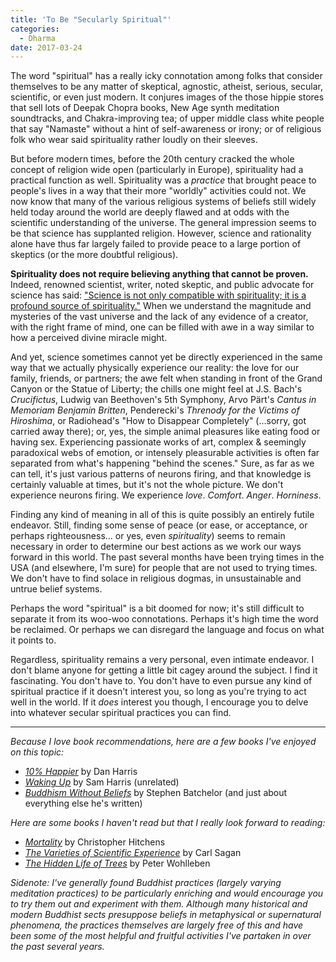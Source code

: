 ```yaml
---
title: 'To Be "Secularly Spiritual"'
categories:
  - Dharma
date: 2017-03-24
---
```


The word "spiritual" has a really icky connotation among folks that consider themselves to be any matter of skeptical, agnostic, atheist, serious, secular, scientific, or even just modern.<!--more--> It conjures images of the those hippie stores that sell lots of Deepak Chopra books, New Age synth meditation soundtracks, and Chakra-improving tea; of upper middle class white people that say "Namaste" without a hint of self-awareness or irony; or of religious folk who wear said spirituality rather loudly on their sleeves.

But before modern times, before the 20th century cracked the whole concept of religion wide open (particularly in Europe), spirituality had a practical function as well. Spirituality was a *practice* that brought peace to people's lives in a way that their more "worldly" activities could not. We now know that many of the various religious systems of beliefs still widely held today around the world are deeply flawed and at odds with the scientific understanding of the universe. The general impression seems to be that science has supplanted religion. However, science and rationality alone have thus far largely failed to provide peace to a large portion of skeptics (or the more doubtful religious).

**Spirituality does not require believing anything that cannot be proven.** Indeed, renowned scientist, writer, noted skeptic, and public advocate for science has said: ["Science is not only compatible with spirituality; it is a profound source of spirituality."](https://www.brainpickings.org/2013/06/12/carl-sagan-on-science-and-spirituality/) When we understand the magnitude and mysteries of the vast universe and the lack of any evidence of a creator, with the right frame of mind, one can be filled with awe in a way similar to how a perceived divine miracle might.

And yet, science sometimes cannot yet be directly experienced in the same way that we actually physically experience our reality: the love for our family, friends, or partners; the awe felt when standing in front of the Grand Canyon or the Statue of Liberty; the chills one might feel at J.S. Bach's *Crucifictus*, Ludwig van Beethoven's 5th Symphony, Arvo Pärt's *Cantus in Memoriam Benjamin Britten*, Penderecki's *Threnody for the Victims of Hiroshima*, or Radiohead's "How to Disappear Completely" (...sorry, got carried away there); or, yes, the simple animal pleasures like eating food or having sex. Experiencing passionate works of art, complex & seemingly paradoxical webs of emotion, or intensely pleasurable activities is often far separated from what's happening "behind the scenes." Sure, as far as we can tell, it's just various patterns of neurons firing, and that knowledge is certainly valuable at times, but it's not the whole picture. We don't experience neurons firing. We experience *love*. *Comfort*. *Anger*. *Horniness*.

Finding any kind of meaning in all of this is quite possibly an entirely futile endeavor. Still, finding some sense of peace (or ease, or acceptance, or perhaps righteousness... or yes, even *spirituality*) seems to remain necessary in order to determine our best actions as we work our ways forward in this world. The past several months have been trying times in the USA (and elsewhere, I'm sure) for people that are not used to trying times. We don't have to find solace in religious dogmas, in unsustainable and untrue belief systems.

Perhaps the word "spiritual" is a bit doomed for now; it's still difficult to separate it from its woo-woo connotations. Perhaps it's high time the word be reclaimed. Or perhaps we can disregard the language and focus on what it points to.

Regardless, spirituality remains a very personal, even intimate endeavor. I don't blame anyone for getting a little bit cagey around the subject. I find it fascinating. You don't have to. You don't have to even pursue any kind of spiritual practice if it doesn't interest you, so long as you're trying to act well in the world. If it *does* interest you though, I encourage you to delve into whatever secular spiritual practices you can find.

-------

*Because I love book recommendations, here are a few books I've enjoyed on this topic:*

- [*10% Happier*](https://smile.amazon.com/10-Happier-Self-Help-Actually-Works-ebook/dp/B00FJ376CS/) by Dan Harris
- [*Waking Up*](https://smile.amazon.com/Waking-Up-Spirituality-Without-Religion/dp/1451636024) by Sam Harris (unrelated)
- [*Buddhism Without Beliefs*](https://smile.amazon.com/Buddhism-without-Beliefs-Contemporary-Awakening-ebook/dp/B00J3526Y6) by Stephen Batchelor (and just about everything else he's written)

*Here are some books I haven't read but that I really look forward to reading:*

- [*Mortality*](https://smile.amazon.com/dp/B007HGPBRC/) by Christopher Hitchens
- [*The Varieties of Scientific Experience*](https://www.amazon.com/Varieties-Scientific-Experience-Personal-Search-ebook/dp/B004IATCJI) by Carl Sagan
- [*The Hidden Life of Trees*](https://smile.amazon.com/gp/product/B01C9116AK) by Peter Wohlleben

*Sidenote: I've generally found Buddhist practices (largely varying meditation practices) to be particularly enriching and would encourage you to try them out and experiment with them. Although many historical and modern Buddhist sects presuppose beliefs in metaphysical or supernatural phenomena, the practices themselves are largely free of this and have been some of the most helpful and fruitful activities I've partaken in over the past several years.*
